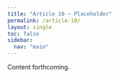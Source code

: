 ```yaml
---
title: "Article 10 – Placeholder"
permalink: /article-10/
layout: single
toc: false
sidebar:
  nav: "main"
---
```


Content forthcoming.
